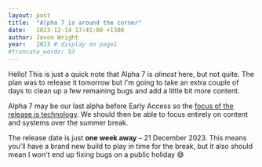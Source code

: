 ```yaml
---
layout: post
title:  "Alpha 7 is around the corner"
date:   2023-12-14 17:41:00 +1300
author: Jevon Wright
year:   2023 # display on page1
#truncate_words: 53
---
```


Hello! This is just a quick note that Alpha 7 is _almost_ here,
but not quite. The plan was to release it tomorrow but I'm going to
take an extra couple of days to clean up a few remaining bugs
and add a little bit more content.

Alpha 7 may be our last alpha before Early Access so the
[focus of the release is technology](/2023/11/18/save-game).
We should then be able to focus entirely
on content and systems over the summer break.

The release date is just **one week away** – 21 December 2023. This means
you'll have a brand new build to play in time for the break, but it also
should mean I won't end up fixing bugs on a public holiday 😅
